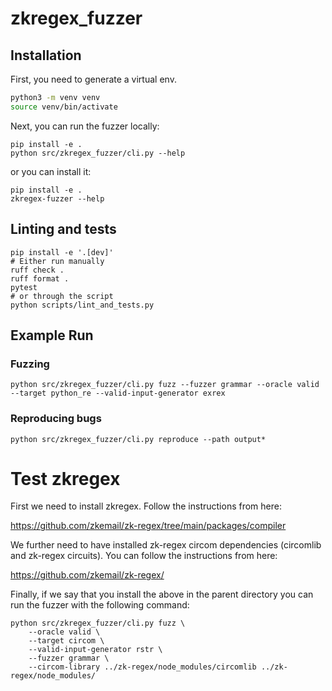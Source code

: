 # zkregex_fuzzer

## Installation

First, you need to generate a virtual env.

```bash
python3 -m venv venv
source venv/bin/activate
```

Next, you can run the fuzzer locally:

```
pip install -e .
python src/zkregex_fuzzer/cli.py --help
```

or you can install it:

```
pip install -e .
zkregex-fuzzer --help
```

## Linting and tests

```
pip install -e '.[dev]'
# Either run manually
ruff check .
ruff format .
pytest
# or through the script
python scripts/lint_and_tests.py
```

## Example Run

### Fuzzing

```
python src/zkregex_fuzzer/cli.py fuzz --fuzzer grammar --oracle valid --target python_re --valid-input-generator exrex
```

### Reproducing bugs

```
python src/zkregex_fuzzer/cli.py reproduce --path output*
```

# Test zkregex

First we need to install zkregex. Follow the instructions from here:

<https://github.com/zkemail/zk-regex/tree/main/packages/compiler>

We further need to have installed zk-regex circom dependencies (circomlib and zk-regex circuits).
You can follow the instructions from here:

<https://github.com/zkemail/zk-regex/>

Finally, if we say that you install the above in the parent directory you can run the fuzzer with the following command:

```
python src/zkregex_fuzzer/cli.py fuzz \
    --oracle valid \
    --target circom \
    --valid-input-generator rstr \
    --fuzzer grammar \
    --circom-library ../zk-regex/node_modules/circomlib ../zk-regex/node_modules/
```
